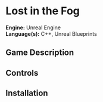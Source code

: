 # Lost in the Fog
**Engine:** Unreal Engine   
**Language(s):** C++, Unreal Blueprints
## Game Description


## Controls 


## Installation
